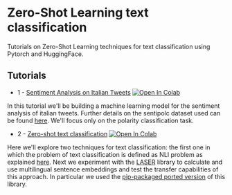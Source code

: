 # Zero-Shot Learning text classification
Tutorials on Zero-Shot Learning techniques for text classification using Pytorch and HuggingFace.

## Tutorials
* 1 - [Sentiment Analysis on Italian Tweets](https://github.com/t-ceccarini/pytorch-zsl-text-classification/blob/master/sentiment_analysis_twitter.ipynb) [![Open In Colab](https://colab.research.google.com/assets/colab-badge.svg)](https://colab.research.google.com/github/t-ceccarini/pytorch-zsl-text-classification/blob/master/sentiment_analysis_twitter.ipynb)

In this tutorial we'll be building a machine learning model for the sentiment analysis of italian tweets. Further details on the sentipolc dataset used can be found [here](https://www.evalita.it/campaigns/evalita-2016/tasks-challenge/sentipolc/). We'll focus only on the polarity classification task.

* 2 - [Zero-shot text classification](https://github.com/t-ceccarini/pytorch-zsl-text-classification/blob/master/zero_shot_text_classification.ipynb) [![Open In Colab](https://colab.research.google.com/assets/colab-badge.svg)](https://github.com/t-ceccarini/pytorch-zsl-text-classification/blob/master/zero_shot_text_classification.ipynb)

Here we'll explore two techniques for text classification: the first one in which the problem of text classification is defined as NLI problem as explained [here](https://joeddav.github.io/blog/2020/05/29/ZSL.html). Next we experiment with the [LASER](https://github.com/facebookresearch/LASER) library to calculate and use multilingual sentence embeddings and test the transfer capabilities of this approach. In particular we used the [pip-packaged ported version](https://github.com/yannvgn/laserembeddings) of this library.
